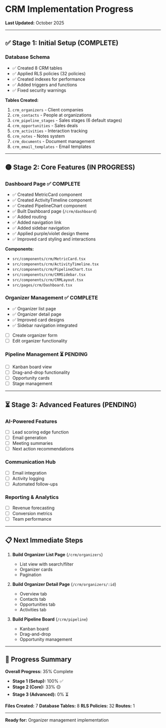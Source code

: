 # CRM Implementation Progress

**Last Updated:** October 2025

---

## ✅ Stage 1: Initial Setup (COMPLETE)

### Database Schema
- ✅ Created 8 CRM tables
- ✅ Applied RLS policies (32 policies)
- ✅ Created indexes for performance
- ✅ Added triggers and functions
- ✅ Fixed security warnings

**Tables Created:**
1. `crm_organizers` - Client companies
2. `crm_contacts` - People at organizations
3. `crm_pipeline_stages` - Sales stages (6 default stages)
4. `crm_opportunities` - Sales deals
5. `crm_activities` - Interaction tracking
6. `crm_notes` - Notes system
7. `crm_documents` - Document management
8. `crm_email_templates` - Email templates

---

## 🟡 Stage 2: Core Features (IN PROGRESS)

### Dashboard Page ✅ COMPLETE
- ✅ Created MetricCard component
- ✅ Created ActivityTimeline component
- ✅ Created PipelineChart component
- ✅ Built Dashboard page (`/crm/dashboard`)
- ✅ Added routing
- ✅ Added navigation link
- ✅ Added sidebar navigation
- ✅ Applied purple/violet design theme
- ✅ Improved card styling and interactions

**Components:**
- `src/components/crm/MetricCard.tsx`
- `src/components/crm/ActivityTimeline.tsx`
- `src/components/crm/PipelineChart.tsx`
- `src/components/crm/CRMSidebar.tsx`
- `src/components/crm/CRMLayout.tsx`
- `src/pages/crm/Dashboard.tsx`

### Organizer Management ✅ COMPLETE
- ✅ Organizer list page
- ✅ Organizer detail page
- ✅ Improved card designs
- ✅ Sidebar navigation integrated
- [ ] Create organizer form
- [ ] Edit organizer functionality

### Pipeline Management ⏳ PENDING
- [ ] Kanban board view
- [ ] Drag-and-drop functionality
- [ ] Opportunity cards
- [ ] Stage management

---

## ⏳ Stage 3: Advanced Features (PENDING)

### AI-Powered Features
- [ ] Lead scoring edge function
- [ ] Email generation
- [ ] Meeting summaries
- [ ] Next action recommendations

### Communication Hub
- [ ] Email integration
- [ ] Activity logging
- [ ] Automated follow-ups

### Reporting & Analytics
- [ ] Revenue forecasting
- [ ] Conversion metrics
- [ ] Team performance

---

## 📋 Next Immediate Steps

1. **Build Organizer List Page** (`/crm/organizers`)
   - List view with search/filter
   - Organizer cards
   - Pagination

2. **Build Organizer Detail Page** (`/crm/organizers/:id`)
   - Overview tab
   - Contacts tab
   - Opportunities tab
   - Activities tab

3. **Build Pipeline Board** (`/crm/pipeline`)
   - Kanban board
   - Drag-and-drop
   - Opportunity management

---

## 🎯 Progress Summary

**Overall Progress:** 35% Complete

- **Stage 1 (Setup):** 100% ✅
- **Stage 2 (Core):** 33% 🟡
- **Stage 3 (Advanced):** 0% ⏳

**Files Created:** 7
**Database Tables:** 8
**RLS Policies:** 32
**Routes:** 1

---

**Ready for:** Organizer management implementation
